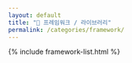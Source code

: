 ```yaml
---
layout: default
title: "📁 프레임워크 / 라이브러리"
permalink: /categories/framework/
---
```


{% include framework-list.html %}
